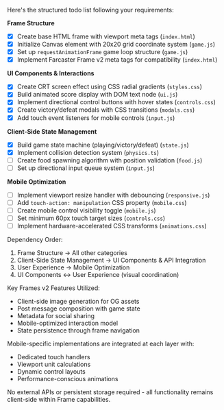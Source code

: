 Here's the structured todo list following your requirements:

**Frame Structure**
- [x] Create base HTML frame with viewport meta tags (`index.html`)
- [x] Initialize Canvas element with 20x20 grid coordinate system (`game.js`)
- [x] Set up `requestAnimationFrame` game loop structure (`game.js`)
- [x] Implement Farcaster Frame v2 meta tags for compatibility (`index.html`)

**UI Components & Interactions**
- [x] Create CRT screen effect using CSS radial gradients (`styles.css`)
- [x] Build animated score display with DOM text node (`ui.js`)
- [x] Implement directional control buttons with hover states (`controls.css`)
- [x] Create victory/defeat modals with CSS transitions (`modals.css`)
- [x] Add touch event listeners for mobile controls (`input.js`)

**Client-Side State Management**
- [x] Build game state machine (playing/victory/defeat) (`state.js`)
- [x] Implement collision detection system (`physics.ts`)
- [ ] Create food spawning algorithm with position validation (`food.js`)
- [ ] Set up directional input queue system (`input.js`)

**Mobile Optimization**
- [ ] Implement viewport resize handler with debouncing (`responsive.js`)
- [ ] Add `touch-action: manipulation` CSS property (`mobile.css`)
- [ ] Create mobile control visibility toggle (`mobile.js`)
- [ ] Set minimum 60px touch target sizes (`controls.css`)
- [ ] Implement hardware-accelerated CSS transforms (`animations.css`)

Dependency Order:
1. Frame Structure → All other categories
2. Client-Side State Management → UI Components & API Integration
3. User Experience → Mobile Optimization
4. UI Components ↔ User Experience (visual coordination)

Key Frames v2 Features Utilized:
- Client-side image generation for OG assets
- Post message composition with game state
- Metadata for social sharing
- Mobile-optimized interaction model
- State persistence through frame navigation

Mobile-specific implementations are integrated at each layer with:
- Dedicated touch handlers
- Viewport unit calculations
- Dynamic control layouts
- Performance-conscious animations

No external APIs or persistent storage required - all functionality remains client-side within Frame capabilities.
